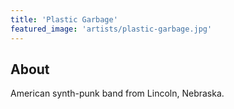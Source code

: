 ```yaml
---
title: 'Plastic Garbage'
featured_image: 'artists/plastic-garbage.jpg'
---
```


## About

American synth-punk band from Lincoln, Nebraska.
